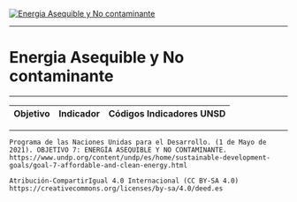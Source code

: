[![Energia Asequible y No contaminante](https://www.undp.org/content/dam/undp/sdg/tiles/sdg-es-07.png "Energia Asequible y No contaminante")](https://www.undp.org/content/undp/es/home/sustainable-development-goals/goal-7-affordable-and-clean-energy.html)

--------------------------------------------
# Energia Asequible y No contaminante
--------------------------------------------

|Objetivo|Indicador|Códigos Indicadores UNSD|
| ----- | ----- | ----- |



------
```Programa de las Naciones Unidas para el Desarrollo. (1 de Mayo de 2021). OBJETIVO 7: ENERGÍA ASEQUIBLE Y NO CONTAMINANTE. https://www.undp.org/content/undp/es/home/sustainable-development-goals/goal-7-affordable-and-clean-energy.html```


```Atribución-CompartirIgual 4.0 Internacional (CC BY-SA 4.0) https://creativecommons.org/licenses/by-sa/4.0/deed.es```
